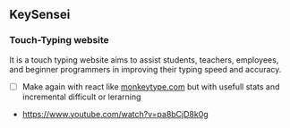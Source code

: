 ## KeySensei
### Touch-Typing website
It is a  touch typing website aims to assist students, teachers, employees, and beginner programmers in improving their typing speed and accuracy.

- [ ]  Make again with react like [monkeytype.com](https://monkeytype.com/) but with usefull stats and incremental difficult or lerarning


- https://www.youtube.com/watch?v=pa8bCjD8k0g

